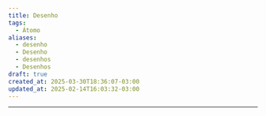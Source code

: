 ```yaml
---
title: Desenho
tags:
  - Átomo
aliases:
  - desenho
  - Desenho
  - desenhos
  - Desenhos
draft: true
created_at: 2025-03-30T18:36:07-03:00
updated_at: 2025-02-14T16:03:32-03:00
---
```



---

